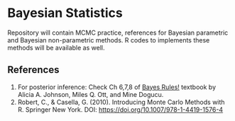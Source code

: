 # Bayesian Statistics
Repository will contain MCMC practice, references for Bayesian parametric and Bayesian non-parametric methods. R codes to implements these methods will be available as well.

## References
1. For posterior inference: Check Ch 6,7,8 of [Bayes Rules!](https://www.bayesrulesbook.com/) textbook by Alicia A. Johnson, Miles Q. Ott, and Mine Dogucu.
2. Robert, C., & Casella, G. (2010). Introducing Monte Carlo Methods with R. Springer New York. DOI: https://doi.org/10.1007/978-1-4419-1576-4 
